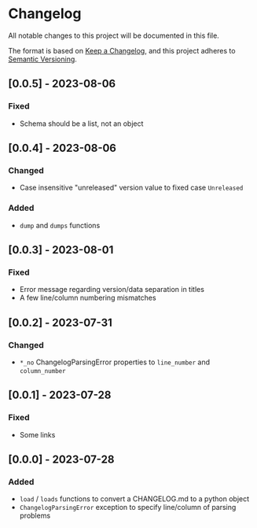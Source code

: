 # Changelog

All notable changes to this project will be documented in this file.

The format is based on [Keep a Changelog](https://keepachangelog.com/en/1.0.0/),
and this project adheres to [Semantic Versioning](https://semver.org/spec/v2.0.0.html).

## [0.0.5] - 2023-08-06

### Fixed

- Schema should be a list, not an object

## [0.0.4] - 2023-08-06

### Changed

- Case insensitive "unreleased" version value to fixed case `Unreleased`

### Added

- `dump` and `dumps` functions

## [0.0.3] - 2023-08-01

### Fixed

- Error message regarding version/data separation in titles
- A few line/column numbering mismatches

## [0.0.2] - 2023-07-31

### Changed

- `*_no` ChangelogParsingError properties to `line_number` and `column_number`

## [0.0.1] - 2023-07-28

### Fixed

- Some links

## [0.0.0] - 2023-07-28

### Added

- `load` / `loads` functions to convert a CHANGELOG.md to a python object
- `ChangelogParsingError` exception to specify line/column of parsing problems
